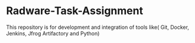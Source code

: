 # Radware-Task-Assignment
This repository is for development and integration of tools like( Git, Docker, Jenkins, Jfrog Artifactory and Python)
